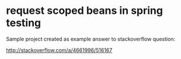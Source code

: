 # request scoped beans in spring testing

Sample project created as example answer to stackoverflow question:

http://stackoverflow.com/a/4661996/516167

